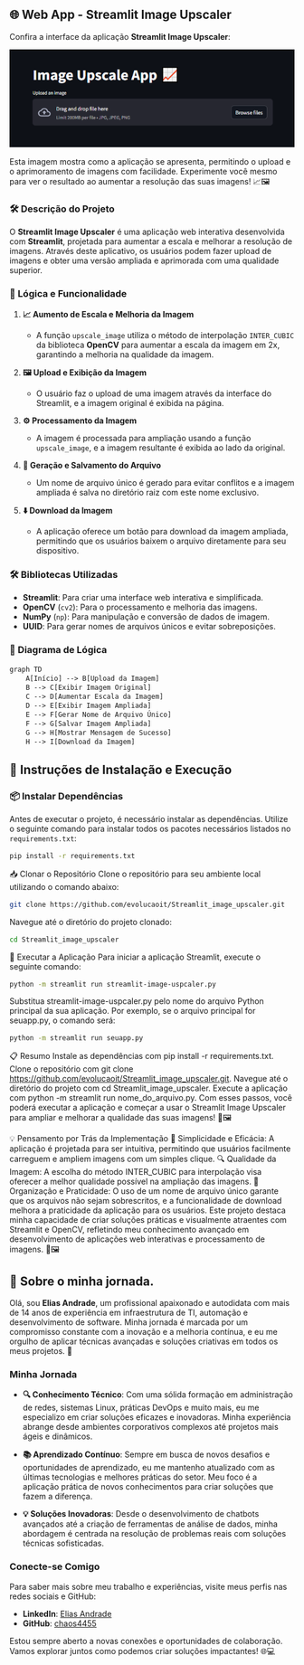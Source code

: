## 🌐 Web App - Streamlit Image Upscaler 

Confira a interface da aplicação **Streamlit Image Upscaler**:

![Streamlit Image Upscaler](https://github.com/evolucaoit/Streamlit_image_upscaler/blob/main/chrome_MWqOpThAXa.png?raw=true)

Esta imagem mostra como a aplicação se apresenta, permitindo o upload e o aprimoramento de imagens com facilidade. Experimente você mesmo para ver o resultado ao aumentar a resolução das suas imagens! 📈🖼️


### 🛠️ Descrição do Projeto

O **Streamlit Image Upscaler** é uma aplicação web interativa desenvolvida com **Streamlit**, projetada para aumentar a escala e melhorar a resolução de imagens. Através deste aplicativo, os usuários podem fazer upload de imagens e obter uma versão ampliada e aprimorada com uma qualidade superior.

### 🔧 Lógica e Funcionalidade

1. **📈 Aumento de Escala e Melhoria da Imagem**
   - A função `upscale_image` utiliza o método de interpolação `INTER_CUBIC` da biblioteca **OpenCV** para aumentar a escala da imagem em 2x, garantindo a melhoria na qualidade da imagem.
   
2. **🖼️ Upload e Exibição da Imagem**
   - O usuário faz o upload de uma imagem através da interface do Streamlit, e a imagem original é exibida na página.

3. **⚙️ Processamento da Imagem**
   - A imagem é processada para ampliação usando a função `upscale_image`, e a imagem resultante é exibida ao lado da original.

4. **📂 Geração e Salvamento do Arquivo**
   - Um nome de arquivo único é gerado para evitar conflitos e a imagem ampliada é salva no diretório raiz com este nome exclusivo.

5. **⬇️ Download da Imagem**
   - A aplicação oferece um botão para download da imagem ampliada, permitindo que os usuários baixem o arquivo diretamente para seu dispositivo.

### 🛠️ Bibliotecas Utilizadas

- **Streamlit**: Para criar uma interface web interativa e simplificada.
- **OpenCV** (`cv2`): Para o processamento e melhoria das imagens.
- **NumPy** (`np`): Para manipulação e conversão de dados de imagem.
- **UUID**: Para gerar nomes de arquivos únicos e evitar sobreposições.

### 🧩 Diagrama de Lógica

```mermaid
graph TD
    A[Início] --> B[Upload da Imagem]
    B --> C[Exibir Imagem Original]
    C --> D[Aumentar Escala da Imagem]
    D --> E[Exibir Imagem Ampliada]
    E --> F[Gerar Nome de Arquivo Único]
    F --> G[Salvar Imagem Ampliada]
    G --> H[Mostrar Mensagem de Sucesso]
    H --> I[Download da Imagem]
```

## 🚀 Instruções de Instalação e Execução

### 📦 Instalar Dependências

Antes de executar o projeto, é necessário instalar as dependências. Utilize o seguinte comando para instalar todos os pacotes necessários listados no `requirements.txt`:

```bash
pip install -r requirements.txt
```
📥 Clonar o Repositório
Clone o repositório para seu ambiente local utilizando o comando abaixo:

```bash
git clone https://github.com/evolucaoit/Streamlit_image_upscaler.git
```
Navegue até o diretório do projeto clonado:

```bash
cd Streamlit_image_upscaler
```
🏃 Executar a Aplicação
Para iniciar a aplicação Streamlit, execute o seguinte comando:

```bash
python -m streamlit run streamlit-image-uspcaler.py
```
Substitua streamlit-image-uspcaler.py pelo nome do arquivo Python principal da sua aplicação. Por exemplo, se o arquivo principal for seuapp.py, o comando será:

```bash
python -m streamlit run seuapp.py
```

📋 Resumo
Instale as dependências com pip install -r requirements.txt.
Clone o repositório com git clone https://github.com/evolucaoit/Streamlit_image_upscaler.git.
Navegue até o diretório do projeto com cd Streamlit_image_upscaler.
Execute a aplicação com python -m streamlit run nome_do_arquivo.py.
Com esses passos, você poderá executar a aplicação e começar a usar o Streamlit Image Upscaler para ampliar e melhorar a qualidade das suas imagens! 🌟🖼️

💡 Pensamento por Trás da Implementação
🚀 Simplicidade e Eficácia: A aplicação é projetada para ser intuitiva, permitindo que usuários facilmente carreguem e ampliem imagens com um simples clique.
🔍 Qualidade da Imagem: A escolha do método INTER_CUBIC para interpolação visa oferecer a melhor qualidade possível na ampliação das imagens.
📂 Organização e Praticidade: O uso de um nome de arquivo único garante que os arquivos não sejam sobrescritos, e a funcionalidade de download melhora a praticidade da aplicação para os usuários.
Este projeto destaca minha capacidade de criar soluções práticas e visualmente atraentes com Streamlit e OpenCV, refletindo meu conhecimento avançado em desenvolvimento de aplicações web interativas e processamento de imagens. 🌟🖼️

## 🌟 Sobre o minha jornada.

Olá, sou **Elias Andrade**, um profissional apaixonado e autodidata com mais de 14 anos de experiência em infraestrutura de TI, automação e desenvolvimento de software. Minha jornada é marcada por um compromisso constante com a inovação e a melhoria contínua, e eu me orgulho de aplicar técnicas avançadas e soluções criativas em todos os meus projetos. 🚀

### Minha Jornada

- **🔍 Conhecimento Técnico**: Com uma sólida formação em administração de redes, sistemas Linux, práticas DevOps e muito mais, eu me especializo em criar soluções eficazes e inovadoras. Minha experiência abrange desde ambientes corporativos complexos até projetos mais ágeis e dinâmicos.
  
- **📚 Aprendizado Contínuo**: Sempre em busca de novos desafios e oportunidades de aprendizado, eu me mantenho atualizado com as últimas tecnologias e melhores práticas do setor. Meu foco é a aplicação prática de novos conhecimentos para criar soluções que fazem a diferença.

- **💡 Soluções Inovadoras**: Desde o desenvolvimento de chatbots avançados até a criação de ferramentas de análise de dados, minha abordagem é centrada na resolução de problemas reais com soluções técnicas sofisticadas.

### Conecte-se Comigo

Para saber mais sobre meu trabalho e experiências, visite meus perfis nas redes sociais e GitHub:

- **LinkedIn**: [Elias Andrade](https://www.linkedin.com/in/elias-andrade-4455)
- **GitHub**: [chaos4455](https://github.com/chaos4455)

Estou sempre aberto a novas conexões e oportunidades de colaboração. Vamos explorar juntos como podemos criar soluções impactantes! 🌐💻

